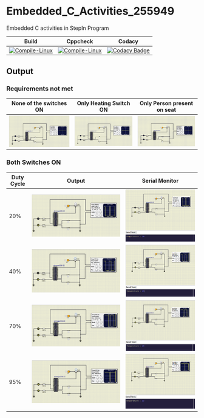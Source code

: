 # Embedded_C_Activities_255949
Embedded C activities in StepIn Program

| Build                                                                                                                                                                                                    | Cppcheck                                                                                                                                                                                                         | Codacy                                                                                                                                                                                                                                                                                                 |
|----------------------------------------------------------------------------------------------------------------------------------------------------------------------------------------------------------|------------------------------------------------------------------------------------------------------------------------------------------------------------------------------------------------------------------|--------------------------------------------------------------------------------------------------------------------------------------------------------------------------------------------------------------------------------------------------------------------------------------------------------|
| [![Compile-Linux](https://github.com/255949/Embedded_C_Activities_255949/actions/workflows/Actions.yml/badge.svg)](https://github.com/255949/Embedded_C_Activities_255949/actions/workflows/Actions.yml) | [![Compile-Linux](https://github.com/255949/Embedded_C_Activities_255949/actions/workflows/CodeQuality.yml/badge.svg)](https://github.com/255949/Embedded_C_Activities_255949/actions/workflows/CodeQuality.yml) | [![Codacy Badge](https://app.codacy.com/project/badge/Grade/a55d05c3f9f242c4ba3098af9c7281f3)](https://www.codacy.com/gh/255949/Embedded_C_Activities_255949/dashboard?utm_source=github.com&amp;utm_medium=referral&amp;utm_content=255949/Embedded_C_Activities_255949&amp;utm_campaign=Badge_Grade) |

## Output

### Requirements not met

| None of the switches ON               | Only Heating Switch ON                  | Only Person present on seat              |
|---------------------------------------|-----------------------------------------|------------------------------------------|
| <img src="/simulation/no_switch.PNG"> | <img src="simulation/one_switch_1.PNG"> | <img src="/simulation/one_switch_2.PNG"> |

### Both Switches ON

| Duty Cycle | Output                              | Serial Monitor                        |
|------------|-------------------------------------|---------------------------------------|
| 20%        | <img src="/simulation/20_duty.PNG"> | <img src="/simulation/Serial_20.PNG"> |
| 40%        | <img src="/simulation/40_duty.PNG"> | <img src="/simulation/Serial_40.PNG"> |
| 70%        | <img src="/simulation/70_duty.PNG"> | <img src="/simulation/Serial_70.PNG"> |
| 95%        | <img src="/simulation/90_duty.PNG"> | <img src="/simulation/Serial_90.PNG"> |